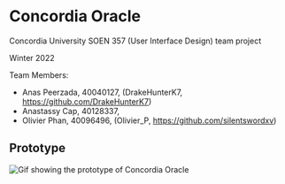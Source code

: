# Concordia Oracle

Concordia University SOEN 357 (User Interface Design) team project

Winter 2022

Team Members:
- Anas Peerzada, 40040127, (DrakeHunterK7, https://github.com/DrakeHunterK7)
- Anastassy Cap, 40128337, 
- Olivier Phan, 40096496, (Olivier_P, https://github.com/silentswordxv)

## Prototype

![Gif showing the prototype of Concordia Oracle](https://github.com/AC159/ConcordiaOracle/blob/master/github_images/prototype.gif)
